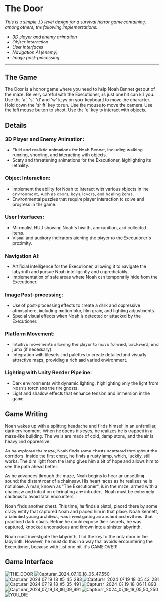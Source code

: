 # The Door

<i>This is a simple 3D level design for a survival horror game containing, among others, the following implementations:

- 3D player and enemy animation
- Object interaction
- User interfaces
- Navigation AI (enemy)
- Image post-processing
</i>

<hr>

## The Game
 The Door is a horror game where you need to help Noah Bennet get out of the maze. Be very careful with the Executioner, as just one hit can kill you.
Use the 'a', 's', 'd' and 'w' keys on your keyboard to move the character. Hold down the 'shift' key to run. Use the mouse to move the camera. Use the left mouse button to shoot. Use the 'e' key to interact with objects.


## Details
### 3D Player and Enemy Animation:
- Fluid and realistic animations for Noah Bennet, including walking, running, shooting, and interacting with objects.
- Scary and threatening animations for the Executioner, highlighting its lethality.

### Object Interaction:
- Implement the ability for Noah to interact with various objects in the environment, such as doors, keys, levers, and healing items.
- Environmental puzzles that require player interaction to solve and progress in the game.

### User Interfaces:
- Minimalist HUD showing Noah's health, ammunition, and collected items.
- Visual and auditory indicators alerting the player to the Executioner's proximity.

### Navigation AI:
- Artificial intelligence for the Executioner, allowing it to navigate the labyrinth and pursue Noah intelligently and unpredictably.
- Implementation of safe areas where Noah can temporarily hide from the Executioner.

### Image Post-processing:
- Use of post-processing effects to create a dark and oppressive atmosphere, including motion blur, film grain, and lighting adjustments.
- Special visual effects when Noah is detected or attacked by the Executioner.

### Platform Movement:
- Intuitive movements allowing the player to move forward, backward, and jump (if necessary).
- Integration with tilesets and palettes to create detailed and visually attractive maps, providing a rich and varied environment.

### Lighting with Unity Render Pipeline:
- Dark environments with dynamic lighting, highlighting only the light from Noah's torch and the fire ghosts.
- Light and shadow effects that enhance tension and immersion in the game.

## Game Writing
Noah wakes up with a splitting headache and finds himself in an unfamiliar, dark environment. When he opens his eyes, he realizes he is trapped in a maze-like building. The walls are made of cold, damp stone, and the air is heavy and oppressive.

As he explores the maze, Noah finds some chests scattered throughout the corridors. Inside the first chest, he finds a rusty lamp, which, luckily, still works. The dim light from the lamp gives him a bit of hope and allows him to see the path ahead better.

As he advances through the maze, Noah begins to hear an unsettling sound: the distant roar of a chainsaw. His heart races as he realizes he is not alone. A man, known as "The Executioner", is in the maze, armed with a chainsaw and intent on eliminating any intruders. Noah must be extremely cautious to avoid fatal encounters.

Noah finds another chest. This time, he finds a pistol, placed there by some crazy entity that captured Noah and placed him in that place. Noah Bennett, a talented young architect, was investigating an ancient and evil sect that practiced dark rituals. Before he could expose their secrets, he was captured, knocked unconscious and thrown into a sinister labyrinth.

Noah must investigate the labyrinth, find the key to the only door in the labyrinth. However, he must do this in a way that avoids encountering the Executioner, because with just one hit, it's GAME OVER!

## Game Interface

![THE_DOOR](https://github.com/user-attachments/assets/f93f492d-ce39-4273-a428-7d9abf3ada5d)
![Capturar_2024_07_19_18_05_47_550](https://github.com/user-attachments/assets/736a042e-3cfb-4da9-8f2e-a5ec1a536c9f)
![Capturar_2024_07_19_18_05_45_283](https://github.com/user-attachments/assets/e6a2b0b5-0a39-46ce-9e24-df177cd1d1bb)
![Capturar_2024_07_19_18_05_43_281](https://github.com/user-attachments/assets/8117348d-523b-479b-965a-9318b49b6693)
![Capturar_2024_07_19_18_05_35_491](https://github.com/user-attachments/assets/4b2fb13f-5bf5-4ebb-ad57-aa3ecea527d1)
![Capturar_2024_07_19_18_06_11_893](https://github.com/user-attachments/assets/b7b0d798-daf2-4e82-8811-f51f9cf64bf1)
![Capturar_2024_07_19_18_06_09_991](https://github.com/user-attachments/assets/8d66342b-3899-4855-ab09-3519f90f9415)
![Capturar_2024_07_19_18_05_50_250](https://github.com/user-attachments/assets/79b44ef4-537a-430f-bb69-f55a69d3180f)
![YOU_DIE](https://github.com/user-attachments/assets/7c09e9f8-efb4-4d75-aa78-81fbaffeebe2)




